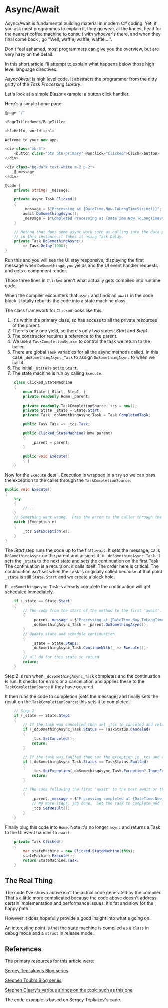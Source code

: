 # Async/Await

Async/Await is fundamental building material in modern C# coding.  Yet, if you ask most programmes to explain it, they go weak at the knees, head for the nearest coffee machine to consult with whoever's there, and when they final come back , go "Well, waffle, waffle, waffle....".

Don't feel ashamed, most programmers can give you the overview, but are very hazy on the detail. 

In this short article I'll attempt to explain what happens below those high level language directives.

*Async/Await* is high level code.  It abstracts the programmer from the nitty gritty of the *Task Processing Library*.

Let's look at a simple Blazor example: a button click handler.

Here's a simple home page:

```csharp
@page "/"

<PageTitle>Home</PageTitle>

<h1>Hello, world!</h1>

Welcome to your new app.

<div class="mb-3">
    <button class="btn btn-primary" @onclick="Clicked">Click</button>
</div>

<div class="bg-dark text-white m-2 p-2">
    @_message
</div>

@code {
    private string? _message;

    private async Task Clicked()
    {
        _message = $"Processing at {DateTime.Now.ToLongTimeString()}";
        await DoSomethingAsync();
        _message = $"Completed Processing at {DateTime.Now.ToLongTimeString()}";
    }

    // Method that does some async work such as calling into the data pipeline
    // in this instance it fakes it using Task.Delay.
    private Task DoSomethingAsync()
        => Task.Delay(1000);
}
```

Run this and you will see the UI stay responsive, displaying the first message when `DoSomethingAsync` yields and the UI event handler requests and gets a component render.

Those three lines in `Clicked` aren't what actually gets compiled into runtime code.

When the compiler excounters that `async` and finds an `await` in the code block it totally rebuilds the code into a state machine class.

The class framework for `Clicked` looks like this.

1. It's within the primary class, so has access to all the private resources of the parent.
1. There's only one yield, so there's only two states: *Start* and *Step1*.
2. The constructor requires a reference to the parent.
3. We use a `TaskCompletionSource` to control the task we return to the caller.
4. There are global `Task` variables for all the async methods called.  In this case `_doSomethingAsync_Task` to assign `DoSomethingAsync` to when we call it.
5. The initial `_state` is set to `Start`.
6. The state machine is run by calling `Execute`.

```csharp
    class Clicked_StateMachine
    {
        enum State { Start, Step1, }
        private readonly Home _parent;

        private readonly TaskCompletionSource _tcs = new();
        private State _state = State.Start;
        private Task _doSomethingAsync_Task = Task.CompletedTask;

        public Task Task => _tcs.Task;

        public Clicked_StateMachine(Home parent)
        {
            _parent = parent;
        }

        public void Execute()
        { }
    }
```

Now for the `Execute` detail.  Execution is wrapped in a `try` so we can pass the exception to the caller through the `TaskCompletionSource`.

```csharp
public void Execute()
{
    try
    {
        //...
    }
    // Something went wrong.  Pass the error to the caller through the completion task
    catch (Exception e)
    {
        _tcs.SetException(e);
    }
}
```
The *Start* step runs the code up to the first `await`.  It sets the message, calls `DoSomethingAsync` on the parent and assigns it to `_doSomethingAsync_Task`.  It sets the `_state` to the next state and sets the continuation on the first Task.  The continuation is a recursion: it calls itself.  The order here is critical.  The continuation isn't set when the Task is originally called because at that point `_state` is still `State.Start` and we create a black hole.

If `_doSomethingAsync_Task` is already complete the continuation will get scheduled immediately.

```csharp
    if (_state == State.Start)
    {
        // The code from the start of the method to the first 'await'.
        {
            _parent._message = $"Processing at {DateTime.Now.ToLongTimeString()}";
            _doSomethingAsync_Task = _parent.DoSomethingAsync();
        }
        // Update state and schedule continuation
        {
            _state = State.Step1;
            _doSomethingAsync_Task.ContinueWith(_ => Execute());
        }
        // all do for this state so return
        return;
    }
```
Step 2 is run when `_doSomethingAsync_Task` completes and the continuation is run.  It checks for errors or a cancellation and applies these to the `TaskCompletionSource` if they have occured.

It then runs the code to completion [sets the message] and finally sets the result on the `TaskCompletionSource`: this sets it to completed.

```csharp
    // Step 2
    if (_state == State.Step1)
    {
        // If the task was cancelled then set _tcs to canceled and return
        if (_doSomethingAsync_Task.Status == TaskStatus.Canceled)
        {
            _tcs.SetCanceled();
            return;
        }

        // If the task was faulted then set the exception in _tcs and return
        if (_doSomethingAsync_Task.Status == TaskStatus.Faulted)
        {
            _tcs.SetException(_doSomethingAsync_Task.Exception?.InnerException ?? new Exception("DoSomethingAsync just self destructed with no suicide note!"));
            return;
        }

        // The code following the first 'await' to the next await or the end.
        {
            _parent._message = $"Processing completed at {DateTime.Now.ToLongTimeString()}";
            // No more steps, job done.  Set the Task to complete and finish.
            _tcs.SetResult();
        }
    }
```

Finally plug this code into `Home`.  Note it's no longer `async` and returns a Task to the UI event handler to `await`.

```csharp
    private Task Clicked()
    {
        var stateMachine = new Clicked_StateMachine(this);
        stateMachine.Execute();
        return stateMachine.Task;
    }
```

## The Real Thing

The code I've shown above isn't the actual code generated by the compiler.  That's a little more complicated because the code above doesn't address certain implementation and performance issues: it's fat and slow for the happy path.

However it does hopefully provide a good insight into what's going on.

An interesting point is that the state machine is compiled as a `class` in debug mode and a `struct` in release mode. 

## References

The primary resources for this article were:

[Sergey Tepliakov's Blog series](https://devblogs.microsoft.com/premier-developer/dissecting-the-async-methods-in-c/)

[Stephen Toub's Blog series](https://devblogs.microsoft.com/pfxteam/await-anything/)

[Stephen Cleary's various airings on the topic such as this one](https://blog.stephencleary.com/2023/11/configureawait-in-net-8.html)

The code example is based on Sergey Tepliakov's code. 